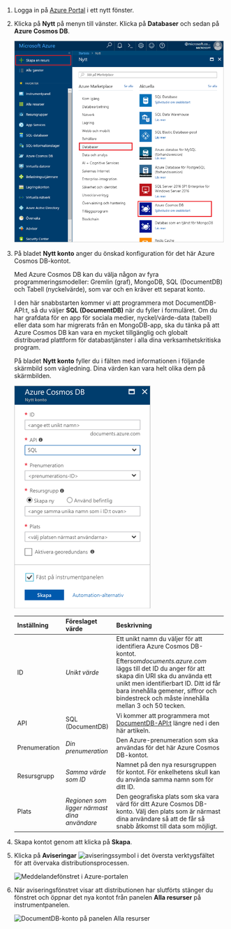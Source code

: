 1. Logga in på [Azure Portal](https://portal.azure.com/) i ett nytt fönster.
2. Klicka på **Nytt** på menyn till vänster. Klicka på **Databaser** och sedan på **Azure Cosmos DB**.
   
   ![Azure Portal-databasfönstret](./media/cosmos-db-create-dbaccount/create-nosql-db-databases-json-tutorial-1.png)

3. På bladet **Nytt konto** anger du önskad konfiguration för det här Azure Cosmos DB-kontot. 

    Med Azure Cosmos DB kan du välja någon av fyra programmeringsmodeller: Gremlin (graf), MongoDB, SQL (DocumentDB) och Tabell (nyckelvärde), som var och en kräver ett separat konto.
    
    I den här snabbstarten kommer vi att programmera mot DocumentDB-API:t, så du väljer **SQL (DocumentDB)** när du fyller i formuläret. Om du har grafdata för en app för sociala medier, nyckel/värde-data (tabell) eller data som har migrerats från en MongoDB-app, ska du tänka på att Azure Cosmos DB kan vara en mycket tillgänglig och globalt distribuerad plattform för databastjänster i alla dina verksamhetskritiska program.

    På bladet **Nytt konto** fyller du i fälten med informationen i följande skärmbild som vägledning. Dina värden kan vara helt olika dem på skärmbilden.
 
    ![Det nya kontobladet för Azure Cosmos DB](./media/cosmos-db-create-dbaccount/create-nosql-db-databases-json-tutorial-2.png)

    Inställning|Föreslaget värde|Beskrivning
    ---|---|---
    ID|*Unikt värde*|Ett unikt namn du väljer för att identifiera Azure Cosmos DB-kontot. Eftersom*documents.azure.com* läggs till det ID du anger för att skapa din URI ska du använda ett unikt men identifierbart ID. Ditt id får bara innehålla gemener, siffror och bindestreck och måste innehålla mellan 3 och 50 tecken.
    API|SQL (DocumentDB)|Vi kommer att programmera mot [DocumentDB-API:t](../articles/documentdb/documentdb-introduction.md) längre ned i den här artikeln.|
    Prenumeration|*Din prenumeration*|Den Azure-prenumeration som ska användas för det här Azure Cosmos DB-kontot. 
    Resursgrupp|*Samma värde som ID*|Namnet på den nya resursgruppen för kontot. För enkelhetens skull kan du använda samma namn som för ditt ID. 
    Plats|*Regionen som ligger närmast dina användare*|Den geografiska plats som ska vara värd för ditt Azure Cosmos DB-konto. Välj den plats som är närmast dina användare så att de får så snabb åtkomst till data som möjligt.
4. Skapa kontot genom att klicka på **Skapa**.
5. Klicka på **Aviseringar** ![aviseringssymbol](./media/cosmos-db-create-dbaccount/notification-icon.png) i det översta verktygsfältet för att övervaka distributionsprocessen.

    ![Meddelandefönstret i Azure-portalen](./media/cosmos-db-create-dbaccount-graph/azure-documentdb-nosql-notification.png)

6.  När aviseringsfönstret visar att distributionen har slutförts stänger du fönstret och öppnar det nya kontot från panelen **Alla resurser** på instrumentpanelen. 

    ![DocumentDB-konto på panelen Alla resurser](./media/cosmos-db-create-dbaccount/all-resources.png)
 
